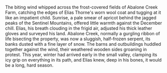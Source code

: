 The biting wind whipped across the frost-covered fields of Abalone Creek Farm, catching the edges of Elias Thorne's worn wool coat and tugging at it like an impatient child.  Sunrise, a pale smear of apricot behind the jagged peaks of the Sentinel Mountains, offered little warmth against the December chill. Elias, his breath clouding in the frigid air, adjusted his thick leather gloves and surveyed his land.  Abalone Creek, normally a gurgling ribbon of life bisecting the property, was now a sluggish, half-frozen serpent, its banks dusted with a fine layer of snow.  The barns and outbuildings huddled together against the wind, their weathered wooden sides groaning in protest.  This year, winter had arrived early in the small valley, clamping its icy grip on everything in its path, and Elias knew, deep in his bones, it would be a long, hard season.
